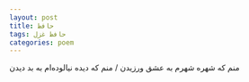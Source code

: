 ```yaml
---
layout: post
title: حافظ
tags: حافظ غزل
categories: poem
---
```


منم که شهره شهرم به عشق ورزیدن / منم که دیده نیالوده‌ام به بد دیدن
